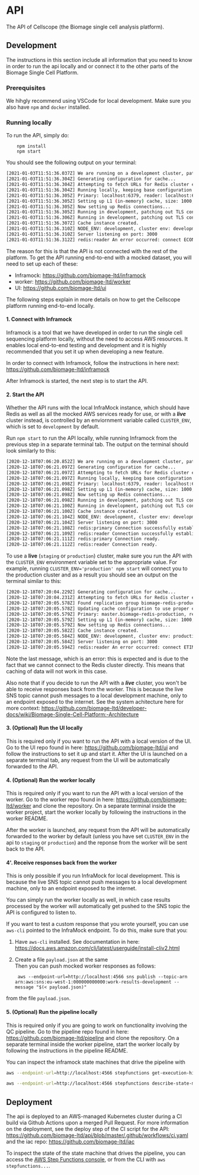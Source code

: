API
======

The API of Cellscope (the Biomage single cell analysis platform).

Development
-----------

The instructions in this section include all information that you need to know in order to run the api locally and
or connect it to the other parts of the Biomage Single Cell Platform.

### Prerequisites

We hihgly recommend using VSCode for local development. Make sure you also have `npm` and `docker` installed.

### Running locally

To run the API, simply do:

        npm install
        npm start

You should see the following output on your terminal:

```bash
[2021-01-03T11:51:36.037Z] We are running on a development cluster, patching AWS to use InfraMock endpoint...
[2021-01-03T11:51:36.304Z] Generating configuration for cache...
[2021-01-03T11:51:36.304Z] Attempting to fetch URLs for Redis cluster endpoints...
[2021-01-03T11:51:36.304Z] Running locally, keeping base configuration.
[2021-01-03T11:51:36.305Z] Primary: localhost:6379, reader: localhost:6379
[2021-01-03T11:51:36.305Z] Setting up L1 (in-memory) cache, size: 1000, TTL: 129600000
[2021-01-03T11:51:36.305Z] Now setting up Redis connections...
[2021-01-03T11:51:36.305Z] Running in development, patching out TLS connection.
[2021-01-03T11:51:36.306Z] Running in development, patching out TLS connection.
[2021-01-03T11:51:36.307Z] Cache instance created.
[2021-01-03T11:51:36.310Z] NODE_ENV: development, cluster env: development
[2021-01-03T11:51:36.310Z] Server listening on port: 3000
[2021-01-03T11:51:36.312Z] redis:reader An error occurred: connect ECONNREFUSED 127.0.0.1:6379
```

The reason for this is that the API is not connected with the rest of the platform. To get the API running end-to-end
with a mocked dataset, you will need to set up each of these:

- Inframock: https://github.com/biomage-ltd/inframock
- worker: https://github.com/biomage-ltd/worker
- UI: https://github.com/biomage-ltd/ui

The following steps explain in more details on how to get the Cellscope platform running end-to-end locally.

#### 1. Connect with Inframock

Inframock is a tool that we have developed in order to run the single cell sequencing platform locally,
without the need to access AWS resources. It enables local end-to-end testing and development
and it is highly recommended that you set it up when developing a new feature.

In order to connect with Inframock, follow the instructions in here next: https://github.com/biomage-ltd/inframock

After Inframock is started, the next step is to start the API.

#### 2. Start the API

Whether the API runs with the local InfraMock instance, which should have Redis as well as all the mocked AWS
services ready for use, or with a ***live*** cluster instead, is controlled by an enviornment variable called
`CLUSTER_ENV`, which is set to `development` by default.

Run `npm start` to run the API locally, while running Inframock from the previous step in a separate terminal tab.
The output on the terminal should look similarly to this:

```bash
[2020-12-18T07:06:20.852Z] We are running on a development cluster, patching AWS to use InfraMock endpoint...
[2020-12-18T07:06:21.097Z] Generating configuration for cache...
[2020-12-18T07:06:21.097Z] Attempting to fetch URLs for Redis cluster endpoints...
[2020-12-18T07:06:21.097Z] Running locally, keeping base configuration.
[2020-12-18T07:06:21.098Z] Primary: localhost:6379, reader: localhost:6379
[2020-12-18T07:06:21.098Z] Setting up L1 (in-memory) cache, size: 1000, TTL: 129600000
[2020-12-18T07:06:21.098Z] Now setting up Redis connections...
[2020-12-18T07:06:21.098Z] Running in development, patching out TLS connection.
[2020-12-18T07:06:21.100Z] Running in development, patching out TLS connection.
[2020-12-18T07:06:21.100Z] Cache instance created.
[2020-12-18T07:06:21.104Z] NODE_ENV: development, cluster env: development
[2020-12-18T07:06:21.104Z] Server listening on port: 3000
[2020-12-18T07:06:21.108Z] redis:primary Connection successfully established.
[2020-12-18T07:06:21.109Z] redis:reader Connection successfully established.
[2020-12-18T07:06:21.111Z] redis:primary Connection ready.
[2020-12-18T07:06:21.112Z] redis:reader Connection ready.
```

To use a **live** (`staging` or `production`) cluster, make sure you run the API with the `CLUSTER_ENV` environment
variable set to the appropriate value. For example, running `CLUSTER_ENV='production' npm start` will connect you to the
production cluster and as a result you should see an output on the terminal similar to this:

```bash
[2020-12-18T07:20:04.229Z] Generating configuration for cache...
[2020-12-18T07:20:04.231Z] Attempting to fetch URLs for Redis cluster endpoints...
[2020-12-18T07:20:05.578Z] Found replication group biomage-redis-production (Biomage ElastiCache cluster for environment production).
[2020-12-18T07:20:05.578Z] Updating cache configuration to use proper endpoints...
[2020-12-18T07:20:05.579Z] Primary: master.biomage-redis-production, reader: replica.biomage-redis-production
[2020-12-18T07:20:05.579Z] Setting up L1 (in-memory) cache, size: 1000, TTL: 129600000
[2020-12-18T07:20:05.579Z] Now setting up Redis connections...
[2020-12-18T07:20:05.582Z] Cache instance created.
[2020-12-18T07:20:05.584Z] NODE_ENV: development, cluster env: production
[2020-12-18T07:20:05.584Z] Server listening on port: 3000
[2020-12-18T07:20:05.594Z] redis:reader An error occurred: connect ETIMEDOUT
```

Note the last message, which is an error: this is expected and is due to the fact that we cannot connect to the Redis cluster
directly. This means that caching of data will not work in this case.

Also note that if you decide to run the API with a ***live*** cluster, you won't be able to receive responses back from the
worker. This is because the live SNS topic cannot push messages to a local development machine, only to an endpoint
exposed to the internet. See the system achitecture here for more context: https://github.com/biomage-ltd/developer-docs/wiki/Biomage-Single-Cell-Platform:-Architecture

#### 3. (Optional) Run the UI locally

This is required only if you want to run the API with a local version of the UI.
Go to the UI repo found in here: https://github.com/biomage-ltd/ui and follow the instructions to set it up and start it.
After the UI is launched on a separate terminal tab, any request from the UI will be automatically forwarded to the API.

#### 4. (Optional) Run the worker locally

This is required only if you want to run the API with a local version of the worker.
Go to the worker repo found in here: https://github.com/biomage-ltd/worker and clone the repository.
On a separate terminal inside the worker project, start the worker locally by following the instructions in the worker README.

After the worker is launched, any request from the API will be automatically forwarded to the worker by default
(unless you have set `CLUSTER_ENV` in the api to `staging` or `production`) and the reponse from the worker will be sent
back to the API.

#### 4'. Receive responses back from the worker

This is only possible if you run InfraMock for local development. This is because the live SNS topic cannot push
messages to a local development machine, only to an endpoint exposed to the internet.

You can simply run the worker locally as well, in which case results processed by the worker will automatically get
pushed to the SNS topic the API is configured to listen to.

If you want to test a custom response that you wrote yourself, you can use `aws-cli` pointed to the InfraMock endpoint.
To do this, make sure that you:

1. Have `aws-cli` installed. See documentation in here: https://docs.aws.amazon.com/cli/latest/userguide/install-cliv2.html
2. Create a file `payload.json` at the same  
Then you can push mocked worker responses as follows:

        aws --endpoint-url=http://localhost:4566 sns publish --topic-arn arn:aws:sns:eu-west-1:000000000000:work-results-development --message "$(< payload.json)"

from the file `payload.json`.

#### 5. (Optional) Run the pipeline locally

This is required only if you are going to work on functionality involving the QC pipeline.
Go to the pipeline repo found in here: https://github.com/biomage-ltd/pipeline and clone the repository.
On a separate terminal inside the worker pipeline, start the worker locally by following the instructions in the pipeline README.

You can inspect the inframock state machines that drive the pipeline with

```bash
aws --endpoint-url=http://localhost:4566 stepfunctions get-execution-history --execution-arn arn:aws:states:eu-west-1:...

aws --endpoint-url=http://localhost:4566 stepfunctions describe-state-machine --state-machine-arn arn:aws:states:eu-west-1:...
```

Deployment
----------

The api is deployed to an AWS-managed Kubernetes cluster during a CI build via Github Actions upon a merged Pull Request.
For more information on the deployment, see the deploy step of the CI script for the API: https://github.com/biomage-ltd/api/blob/master/.github/workflows/ci.yaml
and the iac repo: https://github.com/biomage-ltd/iac

To inspect the state of the state machine that drives the pipeline, you can access the [AWS Step Functions
console](https://eu-west-1.console.aws.amazon.com/states/home?region=eu-west-1#/statemachines), or from the
CLI with `aws stepfunctions...`.
